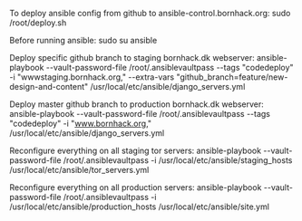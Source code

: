 To deploy ansible config from github to ansible-control.bornhack.org:
  sudo /root/deploy.sh

Before running ansible:
  sudo su ansible

Deploy specific github branch to staging bornhack.dk webserver:
  ansible-playbook --vault-password-file /root/.ansiblevaultpass --tags "codedeploy" -i "wwwstaging.bornhack.org," --extra-vars "github_branch=feature/new-design-and-content" /usr/local/etc/ansible/django_servers.yml

Deploy master github branch to production bornhack.dk webserver:
  ansible-playbook --vault-password-file /root/.ansiblevaultpass --tags "codedeploy" -i "www.bornhack.org," /usr/local/etc/ansible/django_servers.yml

Reconfigure everything on all staging tor servers:
  ansible-playbook --vault-password-file /root/.ansiblevaultpass -i /usr/local/etc/ansible/staging_hosts /usr/local/etc/ansible/tor_servers.yml

Reconfigure everything on all production servers:
  ansible-playbook --vault-password-file /root/.ansiblevaultpass -i /usr/local/etc/ansible/production_hosts /usr/local/etc/ansible/site.yml
